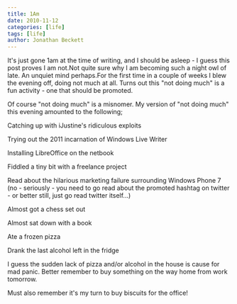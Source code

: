 ```yaml
---
title: 1Am
date: 2010-11-12
categories: [life]
tags: [life]
author: Jonathan Beckett
---
```


It's just gone 1am at the time of writing, and I should be asleep - I guess this post proves I am not.Not quite sure why I am becoming such a night owl of late. An unquiet mind perhaps.For the first time in a couple of weeks I blew the evening off, doing not much at all. Turns out this "not doing much" is a fun activity - one that should be promoted.

Of course "not doing much" is a misnomer. My version of "not doing much" this evening amounted to the following;

Catching up with iJustine's ridiculous exploits

Trying out the 2011 incarnation of Windows Live Writer

Installing LibreOffice on the netbook

Fiddled a tiny bit with a freelance project

Read about the hilarious marketing failure surrounding Windows Phone 7 (no - seriously - you need to go read about the promoted hashtag on twitter - or better still, just go read twitter itself...)

Almost got a chess set out

Almost sat down with a book

Ate a frozen pizza

Drank the last alcohol left in the fridge

I guess the sudden lack of pizza and/or alcohol in the house is cause for mad panic. Better remember to buy something on the way home from work tomorrow.

Must also remember it's my turn to buy biscuits for the office!
